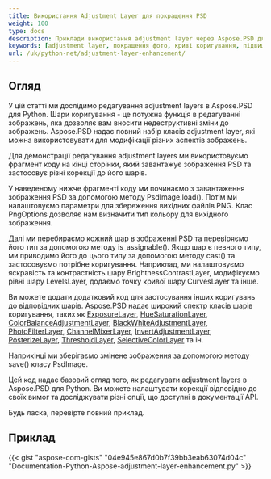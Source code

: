 ```yaml
---
title: Використання Adjustment Layer для покращення PSD
weight: 100
type: docs
description: Приклади використання adjustment layer через Aspose.PSD для Python
keywords: [adjustment layer, покращення фото, криві коригування, підвищення рівнів, інвертування, фото фільтр,  psd api, python, зразок коду]
url: /uk/python-net/adjustment-layer-enhancement/
---
```


## **Огляд**

У цій статті ми дослідимо редагування adjustment layers в Aspose.PSD для Python. Шари коригування - це потужна функція в редагуванні зображень, яка дозволяє вам вносити недеструктивні зміни до зображень. Aspose.PSD надає повний набір класів adjustment layer, які можна використовувати для модифікації різних аспектів зображень.

Для демонстрації редагування adjustment layers ми використовуємо фрагмент коду на кінці сторінки, який завантажує зображення PSD та застосовує різні корекції до його шарів.

У наведеному нижче фрагменті коду ми починаємо з завантаження зображення PSD за допомогою методу PsdImage.load(). Потім ми налаштовуємо параметри для збереження вихідних файлів PNG. Клас PngOptions дозволяє нам визначити тип кольору для вихідного зображення.

Далі ми перебираємо кожний шар в зображенні PSD та перевіряємо його тип за допомогою методу is_assignable(). Якщо шар є певного типу, ми приводимо його до цього типу за допомогою методу cast() та застосовуємо потрібне коригування. Наприклад, ми налаштовуємо яскравість та контрастність шару BrightnessContrastLayer, модифікуємо рівні шару LevelsLayer, додаємо точку кривої шару CurvesLayer та інше.

Ви можете додати додатковий код для застосування інших коригувань до відповідних шарів. Aspose.PSD надає широкий спектр класів шарів коригування, таких як [ExposureLayer](https://reference.aspose.com/psd/python-net/aspose.psd.fileformats.psd.layers.adjustmentlayers/exposurelayer), [HueSaturationLayer](https://reference.aspose.com/psd/python-net/aspose.psd.fileformats.psd.layers.adjustmentlayers/HueSaturationLayer), [ColorBalanceAdjustmentLayer](https://reference.aspose.com/psd/python-net/aspose.psd.fileformats.psd.layers.adjustmentlayers/ColorBalanceAdjustmentLayer), [BlackWhiteAdjustmentLayer](https://reference.aspose.com/psd/python-net/aspose.psd.fileformats.psd.layers.adjustmentlayers/BlackWhiteAdjustmentLayer), [PhotoFilterLayer](https://reference.aspose.com/psd/python-net/aspose.psd.fileformats.psd.layers.adjustmentlayers/PhotoFilterLayer), [ChannelMixerLayer](https://reference.aspose.com/psd/python-net/aspose.psd.fileformats.psd.layers.adjustmentlayers/ChannelMixerLayer), [InvertAdjustmentLayer](https://reference.aspose.com/psd/python-net/aspose.psd.fileformats.psd.layers.adjustmentlayers/InvertAdjustmentLayer), [PosterizeLayer](https://reference.aspose.com/psd/python-net/aspose.psd.fileformats.psd.layers.adjustmentlayers/PosterizeLayer), [ThresholdLayer](https://reference.aspose.com/psd/python-net/aspose.psd.fileformats.psd.layers.adjustmentlayers/ThresholdLayer), [SelectiveColorLayer](https://reference.aspose.com/psd/python-net/aspose.psd.fileformats.psd.layers.adjustmentlayers/SelectiveColorLayer) та ін.

Наприкінці ми зберігаємо змінене зображення за допомогою методу save() класу PsdImage.

Цей код надає базовий огляд того, як редагувати adjustment layers в Aspose.PSD для Python. Ви можете налаштувати корекції відповідно до своїх вимог та досліджувати різні опції, що доступні в документації API.

Будь ласка, перевірте повний приклад.

## **Приклад**
{{< gist "aspose-com-gists" "04e945e867d0b7f39bb3eab63074d04c" "Documentation-Python-Aspose-adjustment-layer-enhancement.py" >}}
